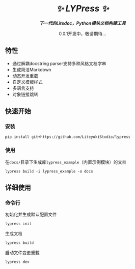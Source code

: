 <div align="center">
<h1><i>✨ LYPress ✨</i></h1>
<p><b><i>下一代的Litedoc，Python模块文档构建工具</i></b></p>
0.0.1开发中，敬请期待...
</div>

## 特性

- 通过解耦docstring parser支持多种风格文档字串
- 生成简洁Markdown
- 动态开发重载
- 自定义模板样式
- 多语言支持
- 对象链接跳转

## 快速开始

### 安装

```shell
pip install git+https://github.com/LiteyukiStudio/lypress
```

### 使用

在`docs/`目录下生成库`lypress_example`（内置示例模块）的文档

```shell
lypress build -i lypress_example -o docs
```

## 详细使用

### 命令行

初始化并生成默认配置文件
```shell
lypress init
```

生成文档
```shell
lypress build
```

启动文件变更重载
```shell
lypress dev
```
